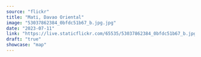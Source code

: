 ```yaml
---
source: "flickr"
title: "Mati, Davao Oriental"
image: "53037862384_0bfdc51b67_b.jpg.jpg"
date: "2023-07-11"
link: "https://live.staticflickr.com/65535/53037862384_0bfdc51b67_b.jpg"
draft: "true"
showcase: "map"
---
```

